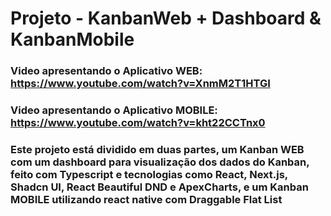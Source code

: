 # Projeto - KanbanWeb + Dashboard & KanbanMobile

### Video apresentando o Aplicativo WEB: https://www.youtube.com/watch?v=XnmM2T1HTGI
### Video apresentando o Aplicativo MOBILE: https://www.youtube.com/watch?v=kht22CCTnx0

### Este projeto está dividido em duas partes, um Kanban WEB com um dashboard para visualização dos dados do Kanban, feito com Typescript e tecnologias como React, Next.js, Shadcn UI, React Beautiful DND e ApexCharts, e um Kanban MOBILE utilizando react native com Draggable Flat List

